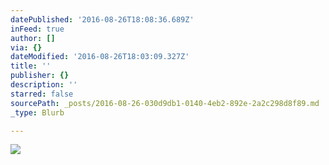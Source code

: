 ```yaml
---
datePublished: '2016-08-26T18:08:36.689Z'
inFeed: true
author: []
via: {}
dateModified: '2016-08-26T18:03:09.327Z'
title: ''
publisher: {}
description: ''
starred: false
sourcePath: _posts/2016-08-26-030d9db1-0140-4eb2-892e-2a2c298d8f89.md
_type: Blurb

---
```

![](https://the-grid-user-content.s3-us-west-2.amazonaws.com/e1a82f3b-e876-4cf7-9e39-2647946babbd.jpg)